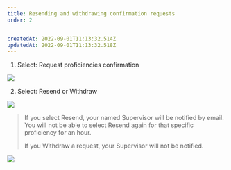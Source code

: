 ```yaml
---
title: Resending and withdrawing confirmation requests​
order: 2


createdAt: 2022-09-01T11:13:32.514Z
updatedAt: 2022-09-01T11:13:32.518Z
---
```

1. ​Select: Request proficiencies confirmation​

![](/img/le-5-confirm-9.jpg)

2. Select: Resend or Withdraw​

![](/img/le-5-confirm-10.jpg)

> If you select Resend, your named Supervisor will be notified by email. You will not be able to select Resend again for that specific proficiency for an hour. ​
>
> If you Withdraw a request, your Supervisor will not be notified.​

![](/img/le-5-confirm-11.jpg)